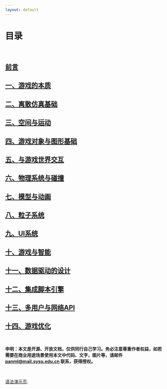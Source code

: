 ```yaml
---
layout: default
---
```


# [](#TOC)目录

&nbsp;  

## [前言](preface)
## [一、游戏的本质](01-nature-of-game)
## [二、离散仿真基础](02-dscrete-simulation-basic)
## [三、空间与运动](03-space-and-motion)
## [四、游戏对象与图形基础](04-gameobject-and-graphics)
## [五、与游戏世界交互](05-interaction-with-gameworld)
## [六、物理系统与碰撞]()
## [七、模型与动画]()
## [八、粒子系统]()
## [九、UI系统]()
## [十、游戏与智能]()
## [十一、数据驱动的设计]()
## [十二、集成脚本引擎]()
## [十三、多用户与网络API]()
## [十四、游戏优化]()

&nbsp;  

**申明：本文是开源、开放文档，仅供同行自己学习。务必注意尊重作者权益，如若需要在商业用途场景使用本文中代码、文字，图片等，请邮件 panml@mail.sysu.edu.cn 联系，获得授权。**

&nbsp;

[语法演示页](demo).
